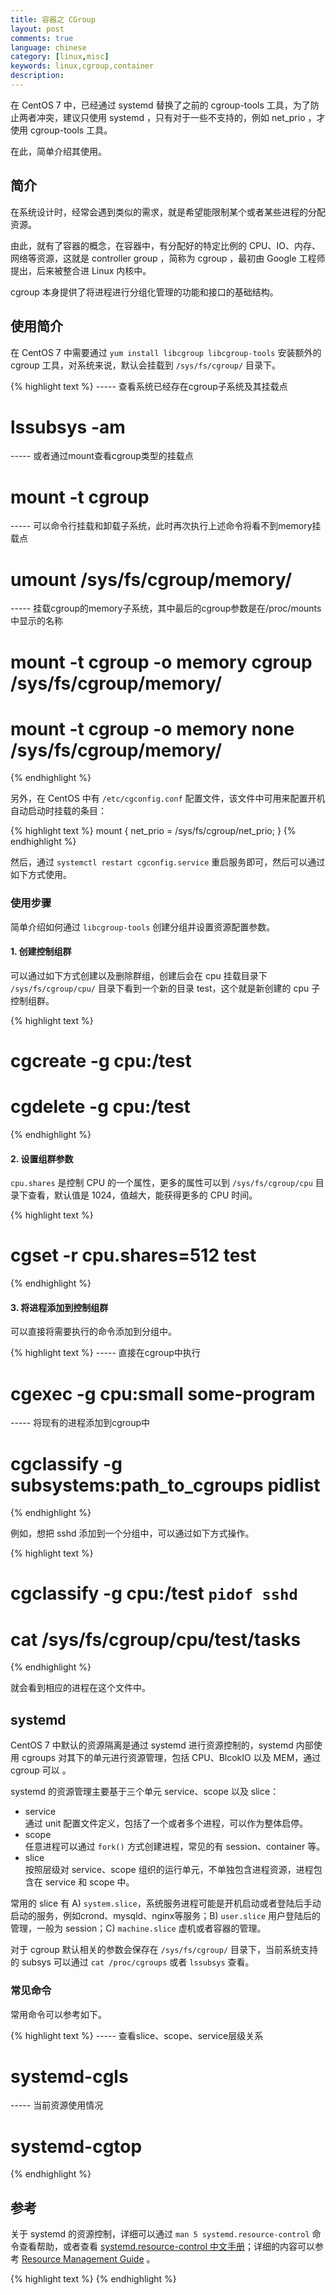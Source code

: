 ```yaml
---
title: 容器之 CGroup
layout: post
comments: true
language: chinese
category: [linux,misc]
keywords: linux,cgroup,container
description:
---
```


在 CentOS 7 中，已经通过 systemd 替换了之前的 cgroup-tools 工具，为了防止两者冲突，建议只使用 systemd ，只有对于一些不支持的，例如 net_prio ，才使用 cgroup-tools 工具。

在此，简单介绍其使用。

<!-- more -->

## 简介

在系统设计时，经常会遇到类似的需求，就是希望能限制某个或者某些进程的分配资源。

由此，就有了容器的概念，在容器中，有分配好的特定比例的 CPU、IO、内存、网络等资源，这就是 controller group ，简称为 cgroup ，最初由 Google 工程师提出，后来被整合进 Linux 内核中。

cgroup 本身提供了将进程进行分组化管理的功能和接口的基础结构。

## 使用简介

在 CentOS 7 中需要通过 ```yum install libcgroup libcgroup-tools``` 安装额外的 cgroup 工具，对系统来说，默认会挂载到 ```/sys/fs/cgroup/``` 目录下。

{% highlight text %}
----- 查看系统已经存在cgroup子系统及其挂载点
# lssubsys -am
----- 或者通过mount查看cgroup类型的挂载点
# mount -t cgroup

----- 可以命令行挂载和卸载子系统，此时再次执行上述命令将看不到memory挂载点
# umount /sys/fs/cgroup/memory/
----- 挂载cgroup的memory子系统，其中最后的cgroup参数是在/proc/mounts中显示的名称
# mount -t cgroup -o memory cgroup /sys/fs/cgroup/memory/
# mount -t cgroup -o memory none /sys/fs/cgroup/memory/
{% endhighlight %}

另外，在 CentOS 中有 ```/etc/cgconfig.conf``` 配置文件，该文件中可用来配置开机自动启动时挂载的条目：

{% highlight text %}
mount {
    net_prio = /sys/fs/cgroup/net_prio;
}
{% endhighlight %}

然后，通过 ```systemctl restart cgconfig.service``` 重启服务即可，然后可以通过如下方式使用。

### 使用步骤

简单介绍如何通过 ```libcgroup-tools``` 创建分组并设置资源配置参数。

#### 1. 创建控制组群

可以通过如下方式创建以及删除群组，创建后会在 cpu 挂载目录下 ```/sys/fs/cgroup/cpu/``` 目录下看到一个新的目录 test，这个就是新创建的 cpu 子控制组群。

{% highlight text %}
# cgcreate -g cpu:/test
# cgdelete -g cpu:/test
{% endhighlight %}

#### 2. 设置组群参数

```cpu.shares``` 是控制 CPU 的一个属性，更多的属性可以到 ```/sys/fs/cgroup/cpu``` 目录下查看，默认值是 1024，值越大，能获得更多的 CPU 时间。

{% highlight text %}
# cgset -r cpu.shares=512 test
{% endhighlight %}


#### 3. 将进程添加到控制组群

可以直接将需要执行的命令添加到分组中。

{% highlight text %}
----- 直接在cgroup中执行
# cgexec -g cpu:small some-program
----- 将现有的进程添加到cgroup中
# cgclassify -g subsystems:path_to_cgroups pidlist
{% endhighlight %}

例如，想把 sshd 添加到一个分组中，可以通过如下方式操作。

{% highlight text %}
# cgclassify -g cpu:/test `pidof sshd`
# cat /sys/fs/cgroup/cpu/test/tasks
{% endhighlight %}

就会看到相应的进程在这个文件中。

## systemd

CentOS 7 中默认的资源隔离是通过 systemd 进行资源控制的，systemd 内部使用 cgroups 对其下的单元进行资源管理，包括 CPU、BlcokIO 以及 MEM，通过 cgroup 可以 。

systemd 的资源管理主要基于三个单元 service、scope 以及 slice：

* service<br>通过 unit 配置文件定义，包括了一个或者多个进程，可以作为整体启停。
* scope<br>任意进程可以通过 ```fork()``` 方式创建进程，常见的有 session、container 等。
* slice<br>按照层级对 service、scope 组织的运行单元，不单独包含进程资源，进程包含在 service 和 scope 中。

常用的 slice 有 A) ```system.slice```，系统服务进程可能是开机启动或者登陆后手动启动的服务，例如crond、mysqld、nginx等服务；B) ```user.slice``` 用户登陆后的管理，一般为 session；C) ```machine.slice``` 虚机或者容器的管理。

对于 cgroup 默认相关的参数会保存在 ```/sys/fs/cgroup/``` 目录下，当前系统支持的 subsys 可以通过 ```cat /proc/cgroups``` 或者 ```lssubsys``` 查看。

<!--
服务进程限制
    PrivateNetwork=[BOOL] :若服务不需要网络连接可开启本选项，更加安全。
    PrivateTmp=[BOOl] :由于传统/tmp目录是所有本地用户和服务共用，会带来很多安全性问题，开启本选项后，服务将有一个私有的tmp，可防止攻击。
    InaccessibleDirectories= :限制服务进程访问某些目录。
    ReadOnlyDirectories= :设置服务进程对某些目录只读，保证目录下数据不被服务意外撰改。
    OOMScoreAdjust= :调整服务OOM值，从-1000（对该服务进程关闭OOM）到1000(严格)。
    IOSchedulingClass= ：IO调度类型，可设置为0，1,2,3中的某个数值,分配对应none，realtime，betst-effort和idle。
    IOSchedulingPriority= :IO调度优先级，0～7（高到低）。
    CPUSchedulingPriority= :CPU调度优先级，99～1(高到低)
    Nice= :进程调度等级。
-->

### 常见命令

常用命令可以参考如下。

{% highlight text %}
----- 查看slice、scope、service层级关系
# systemd-cgls

----- 当前资源使用情况
# systemd-cgtop
{% endhighlight %}

## 参考

关于 systemd 的资源控制，详细可以通过 ```man 5 systemd.resource-control``` 命令查看帮助，或者查看 [systemd.resource-control 中文手册](http://www.jinbuguo.com/systemd/systemd.resource-control.html)；详细的内容可以参考 [Resource Management Guide](https://access.redhat.com/documentation/en-US/Red_Hat_Enterprise_Linux/7/html/Resource_Management_Guide/index.html) 。

<!--
Systemd 进程管理相关
http://fangpeishi.com/systemd_chapter2.html
-->

{% highlight text %}
{% endhighlight %}
